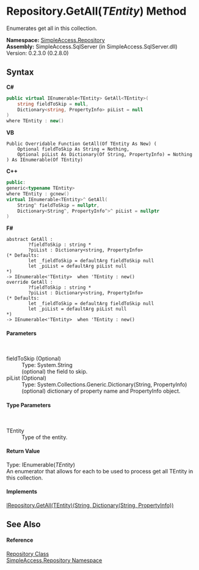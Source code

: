 # Repository.GetAll(*TEntity*) Method 
 

Enumerates get all in this collection.

**Namespace:**&nbsp;<a href="N_SimpleAccess_Repository">SimpleAccess.Repository</a><br />**Assembly:**&nbsp;SimpleAccess.SqlServer (in SimpleAccess.SqlServer.dll) Version: 0.2.3.0 (0.2.8.0)

## Syntax

**C#**<br />
``` C#
public virtual IEnumerable<TEntity> GetAll<TEntity>(
	string fieldToSkip = null,
	Dictionary<string, PropertyInfo> piList = null
)
where TEntity : new()

```

**VB**<br />
``` VB
Public Overridable Function GetAll(Of TEntity As New) ( 
	Optional fieldToSkip As String = Nothing,
	Optional piList As Dictionary(Of String, PropertyInfo) = Nothing
) As IEnumerable(Of TEntity)
```

**C++**<br />
``` C++
public:
generic<typename TEntity>
where TEntity : gcnew()
virtual IEnumerable<TEntity>^ GetAll(
	String^ fieldToSkip = nullptr, 
	Dictionary<String^, PropertyInfo^>^ piList = nullptr
)
```

**F#**<br />
``` F#
abstract GetAll : 
        ?fieldToSkip : string * 
        ?piList : Dictionary<string, PropertyInfo> 
(* Defaults:
        let _fieldToSkip = defaultArg fieldToSkip null
        let _piList = defaultArg piList null
*)
-> IEnumerable<'TEntity>  when 'TEntity : new()
override GetAll : 
        ?fieldToSkip : string * 
        ?piList : Dictionary<string, PropertyInfo> 
(* Defaults:
        let _fieldToSkip = defaultArg fieldToSkip null
        let _piList = defaultArg piList null
*)
-> IEnumerable<'TEntity>  when 'TEntity : new()
```


#### Parameters
&nbsp;<dl><dt>fieldToSkip (Optional)</dt><dd>Type: System.String<br />(optional) the field to skip.</dd><dt>piList (Optional)</dt><dd>Type: System.Collections.Generic.Dictionary(String, PropertyInfo)<br />(optional) dictionary of property name and PropertyInfo object.</dd></dl>

#### Type Parameters
&nbsp;<dl><dt>TEntity</dt><dd>Type of the entity.</dd></dl>

#### Return Value
Type: IEnumerable(*TEntity*)<br />An enumerator that allows for each to be used to process get all TEntity in this collection.

#### Implements
<a href="M_SimpleAccess_Repository_IRepository_GetAll__1">IRepository.GetAll(TEntity)(String, Dictionary(String, PropertyInfo))</a><br />

## See Also


#### Reference
<a href="T_SimpleAccess_Repository_Repository">Repository Class</a><br /><a href="N_SimpleAccess_Repository">SimpleAccess.Repository Namespace</a><br />